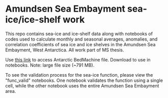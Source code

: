 # Amundsen Sea Embayment sea-ice/ice-shelf work 
This repo contains sea-ice and ice-shelf data along with notebooks of codes used to calculate monthly and seasonal averages, anomalies, and correlation coefficients of sea ice and ice shelves in the Amundsen Sea Embayment, West Antarctica. All work part of MS thesis. 

Use [this link](https://tuprd-my.sharepoint.com/:u:/g/personal/tuo94541_temple_edu/EY8qt4t4TXlOnNil3BbWamkBBrldbINhiSU35psXnDqk_w?e=NCcqhA) to access Antarctic BedMachine file. Download to use in notebooks. Note: large file size (~791 MB). 


To see the validation process for the sea-ice function, please view the "func_valid" notebooks. One notebook validates the function using a single cell, while the other notebook uses the entire Amundsen Sea Embayment area. 
